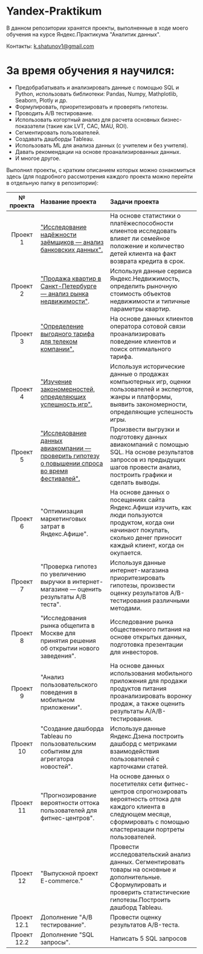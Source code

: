 # Yandex-Praktikum
В данном репозитории хранятся проекты, выполненные в ходе моего обучения на курсе Яндекс.Практикума "Аналитик данных".

Контакты: k.shatunov1@gmail.com

# За время обучения я научился:
- Предобрабатывать и анализировать данные с помощью SQL и Python, использовать библиотеки: Pandas, Numpy, Mathplotlib, Seaborn, Plotly и др.
- Формулировать, приоритезировать и проверять гипотезы.
- Проводить A/B тестирование.
- Использовать когортный анализ для расчета основных бизнес-показатели (такие как LVT, CAC, MAU, ROI).
- Сегментировать пользователей.
- Создавать дашборды Tableau.
- Использовать ML для анализа данных (с учителем и без учителя).
- Давать рекомендации на основе проанализированных данных.
- И многое другое.

Выполнил проекты, с кратким описанием которых можно ознакомиться здесь (для подробного рассмотрения каждого проекта можно перейти в отдельную папку в репозитории):

|  № проекта            | Название проекта                                                               | Задачи проекта                                                     |
| :--------------------: | :---------------------------------------------------------------------------- |:------------------------------------------------------------------|
|  Проект 1  | ["Исследование надёжности заёмщиков — анализ банковских данных".](https://github.com/KirillShatunov/Yandex-Praktikum/blob/main/%D0%9F%D1%80%D0%BE%D0%B5%D0%BA%D1%82%201.%20%D0%98%D1%81%D1%81%D0%BB%D0%B5%D0%B4%D0%BE%D0%B2%D0%B0%D0%BD%D0%B8%D0%B5%20%D0%BD%D0%B0%D0%B4%D1%91%D0%B6%D0%BD%D0%BE%D1%81%D1%82%D0%B8%20%D0%B7%D0%B0%D1%91%D0%BC%D1%89%D0%B8%D0%BA%D0%BE%D0%B2%20%E2%80%94%20%D0%B0%D0%BD%D0%B0%D0%BB%D0%B8%D0%B7%20%D0%B1%D0%B0%D0%BD%D0%BA%D0%BE%D0%B2%D1%81%D0%BA%D0%B8%D1%85%20%D0%B4%D0%B0%D0%BD%D0%BD%D1%8B%D1%85/credit_scoring_project.ipynb "Заголовок ссылки")| На основе статистики о платёжеспособности клиентов исследовать влияет ли семейное положение и количество детей клиента на факт возврата кредита в срок. |
|Проект 2|["Продажа квартир в Санкт-Петербурге — анализ рынка недвижимости"](https://github.com/KirillShatunov/Yandex-Praktikum/blob/main/%D0%9F%D1%80%D0%BE%D0%B5%D0%BA%D1%82%202.%20%D0%9F%D1%80%D0%BE%D0%B4%D0%B0%D0%B6%D0%B0%20%D0%BA%D0%B2%D0%B0%D1%80%D1%82%D0%B8%D1%80%20%D0%B2%20%D0%A1%D0%B0%D0%BD%D0%BA%D1%82-%D0%9F%D0%B5%D1%82%D0%B5%D1%80%D0%B1%D1%83%D1%80%D0%B3%D0%B5%20%E2%80%94%20%D0%B0%D0%BD%D0%B0%D0%BB%D0%B8%D0%B7%20%D1%80%D1%8B%D0%BD%D0%BA%D0%B0%20%D0%BD%D0%B5%D0%B4%D0%B2%D0%B8%D0%B6%D0%B8%D0%BC%D0%BE%D1%81%D1%82%D0%B8/real_estate_project.ipynb "Заголовок ссылки").| Используя данные сервиса Яндекс.Недвижимость, определить рыночную стоимость объектов недвижимости и типичные параметры квартир.|
|Проект 3| ["Определение выгодного тарифа для телеком компании".](https://github.com/KirillShatunov/Yandex-Praktikum/blob/main/%D0%9F%D1%80%D0%BE%D0%B5%D0%BA%D1%82%203.%20%D0%9E%D0%BF%D1%80%D0%B5%D0%B4%D0%B5%D0%BB%D0%B5%D0%BD%D0%B8%D0%B5%20%D0%B2%D1%8B%D0%B3%D0%BE%D0%B4%D0%BD%D0%BE%D0%B3%D0%BE%20%D1%82%D0%B0%D1%80%D0%B8%D1%84%D0%B0%20%D0%B4%D0%BB%D1%8F%20%D1%82%D0%B5%D0%BB%D0%B5%D0%BA%D0%BE%D0%BC%20%D0%BA%D0%BE%D0%BC%D0%BF%D0%B0%D0%BD%D0%B8%D0%B8/mobile_operator_project.ipynb "Заголовок ссылки")|На основе данных клиентов оператора сотовой связи проанализировать поведение клиентов и поиск оптимального тарифа.|
|Проект 4|["Изучение закономерностей, определяющих успешность игр".](https://github.com/KirillShatunov/Yandex-Praktikum/blob/main/%D0%9F%D1%80%D0%BE%D0%B5%D0%BA%D1%82%204.%20%D0%98%D0%B7%D1%83%D1%87%D0%B5%D0%BD%D0%B8%D0%B5%20%D0%B7%D0%B0%D0%BA%D0%BE%D0%BD%D0%BE%D0%BC%D0%B5%D1%80%D0%BD%D0%BE%D1%81%D1%82%D0%B5%D0%B9%2C%20%D0%BE%D0%BF%D1%80%D0%B5%D0%B4%D0%B5%D0%BB%D1%8F%D1%8E%D1%89%D0%B8%D1%85%20%D1%83%D1%81%D0%BF%D0%B5%D1%88%D0%BD%D0%BE%D1%81%D1%82%D1%8C%20%D0%B8%D0%B3%D1%80/games_project.ipynb "Заголовок ссылки")|Используя исторические данные о продажах компьютерных игр, оценки пользователей и экспертов, жанры и платформы, выявить закономерности, определяющие успешность игры.|
|Проект 5|["Исследование данных авиакомпании — проверить гипотезу о повышении спроса во время фестивалей".](https://github.com/KirillShatunov/Yandex-Praktikum/blob/main/%D0%9F%D1%80%D0%BE%D0%B5%D0%BA%D1%82%205.%20%D0%98%D1%81%D1%81%D0%BB%D0%B5%D0%B4%D0%BE%D0%B2%D0%B0%D0%BD%D0%B8%D0%B5%20%D0%B4%D0%B0%D0%BD%D0%BD%D1%8B%D1%85%20%D0%B0%D0%B2%D0%B8%D0%B0%D0%BA%D0%BE%D0%BC%D0%BF%D0%B0%D0%BD%D0%B8%D0%B8/flying_project.ipynb )|Произвести выгрузки и подготовку данных авиакомпаний с помощью SQL. На основе результатов запросов из предыдущих шагов провести анализ, построить графики и сделать выводы.|
|Проект 6|"Оптимизация маркетинговых затрат в Яндекс.Афише".|На основе данных о посещениях сайта Яндекс.Афиши изучить, как люди пользуются продуктом, когда они начинают покупать, сколько денег приносит каждый клиент, когда он окупается.|
|Проект 7|"Проверка гипотез по увеличению выручки в интернет-магазине — оценить результаты A/B теста".|Используя данные интернет-магазина приоритезировать гипотезы, произвести оценку результатов A/B-тестирования различными методами.|
|Проект 8|"Исследования рынка общепита в Москве для принятия решения об открытии нового заведения".|Исследование рынка общественного питания на основе открытых данных, подготовка презентации для инвесторов.|
| Проект 9|"Анализ пользовательского поведения в мобильном приложении".|На основе данных использования мобильного приложения для продажи продуктов питания проанализировать воронку продаж, а также оценить результаты A/A/B-тестирования.|
| Проект 10|"Создание дашборда Tableau по пользовательским событиям для агрегатора новостей".|Используя данные Яндекс.Дзена построить дашборд с метриками взаимодействия пользователей с карточками статей.|
| Проект 11|"Прогнозирование вероятности оттока пользователей для фитнес-центров".|На основе данных о посетителях сети фитнес-центров спрогнозировать вероятность оттока для каждого клиента в следующем месяце, сформировать с помощью кластеризации портреты пользователей.|
|Проект 12|"Выпускной проект E-commerce."| Провести исследовательский анализ данных. Сегментировать товары на основные и дополнительные. Сформулировать и проверить статистические гипотезы.Построить дашборд Tableau.|
|Проект 12.1|Дополнение "A/B тестирование".|Провести оценку результатов A/B-теста.|
|Проект 12.2 |Дополнение "SQL запросы".|Написать 5 SQL запросов|

